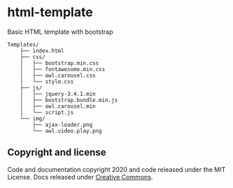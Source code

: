 # html-template
Basic HTML template with bootstrap

```text
Templates/
    ├── index.html
    ├── css/
    │   ├── bootstrap.min.css
    │   ├── fontawesome.min.css
    │   ├── owl.carousel.css
    │   └── style.css
    ├── js/
    │   ├── jquery-3.4.1.min
    │   ├── bootstrap.bundle.min.js
    │   ├── owl.carousel.min
    │   └── script.js
    └── img/
        ├── ajax-loader.png
        └── owl.video.play.png
```

## Copyright and license

Code and documentation copyright 2020 and code released under the MIT License. Docs released under [Creative Commons](https://creativecommons.org/licenses/by/3.0/).

